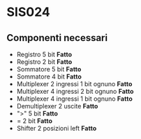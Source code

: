 # SIS024
## Componenti necessari
- Registro 5 bit **Fatto**
- Registro 2 bit **Fatto**
- Sommatore 5 bit **Fatto**
- Sommatore 4 bit **Fatto**
- Multiplexer 2 ingressi  1 bit ognuno **Fatto**
- Multiplexer 4 ingressi 2 bit ognuno **Fatto**
- Multiplexer 4 ingressi 1 bit ognuno **Fatto**
- Demultiplexer 2 uscite **Fatto**
- ">" 5 bit **Fatto**
- = 2 bit **Fatto**
- Shifter 2 posizioni left **Fatto**
